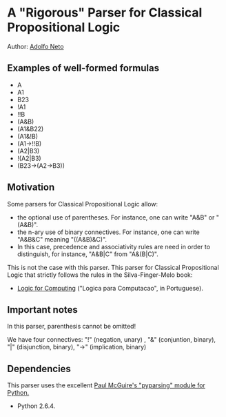 A "Rigorous" Parser for Classical Propositional Logic
=====================================================

Author: [Adolfo Neto](http://twitter.com/adolfont)


Examples of well-formed formulas
-----------------------------------------------

* A
* A1
* B23
* !A1
* !!B
* (A&B)
* (A1&B22)
* (A1&!B)
* (A1->!!B)
* (A2|B3)
* !(A2|B3)
* (B23->(A2->B3))




Motivation
----------

Some parsers for Classical Propositional Logic allow:

* the optional use of parentheses. For instance, one can write "A&B" or "(A&B)".
* the n-ary use of binary connectives. For instance, one can write "A&B&C" meaning "((A&B)&C)".
 * In this case, precedence and associativity rules are need in order to distinguish, for instance, "A&B|C" from "A&(B|C)".

This is not the case with this parser. This parser for Classical Propositional Logic that strictly follows the rules in the Silva-Finger-Melo book: 

* [Logic for Computing](http://bit.ly/fqbyF4) ("Logica para Computacao", in Portuguese).


Important notes
---------------

In this parser, parenthesis cannot be omitted!

We have four connectives: "!" (negation, unary) , "&" (conjuntion, binary), "|" (disjunction, binary),  "->" (implication, binary)


Dependencies
------------

This parser uses the excellent [Paul McGuire's "pyparsing" module for Python.](http://pyparsing.wikispaces.com/)

* Python 2.6.4.




